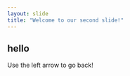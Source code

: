 ```yaml
---
layout: slide
title: "Welcome to our second slide!"
---
```

## hello
Use the left arrow to go back!
